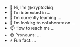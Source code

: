 - 👋 Hi, I’m @kryptozbiq
- 👀 I’m interested in ...
- 🌱 I’m currently learning ...
- 💞️ I’m looking to collaborate on ...
- 📫 How to reach me ...
- 😄 Pronouns: ...
- ⚡ Fun fact: ...

<!---
kryptozbiq/kryptozbiq is a ✨ special ✨ repository because its `README.md` (this file) appears on your GitHub profile.
You can click the Preview link to take a look at your changes.
--->
